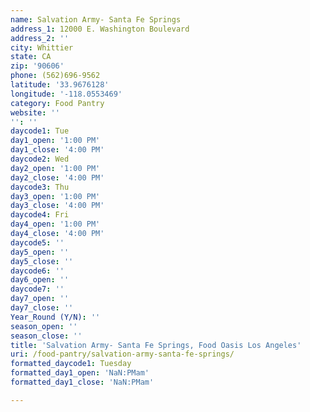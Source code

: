 ```yaml
---
name: Salvation Army- Santa Fe Springs
address_1: 12000 E. Washington Boulevard
address_2: ''
city: Whittier
state: CA
zip: '90606'
phone: (562)696-9562
latitude: '33.9676128'
longitude: '-118.0553469'
category: Food Pantry
website: ''
'': ''
daycode1: Tue
day1_open: '1:00 PM'
day1_close: '4:00 PM'
daycode2: Wed
day2_open: '1:00 PM'
day2_close: '4:00 PM'
daycode3: Thu
day3_open: '1:00 PM'
day3_close: '4:00 PM'
daycode4: Fri
day4_open: '1:00 PM'
day4_close: '4:00 PM'
daycode5: ''
day5_open: ''
day5_close: ''
daycode6: ''
day6_open: ''
daycode7: ''
day7_open: ''
day7_close: ''
Year_Round (Y/N): ''
season_open: ''
season_close: ''
title: 'Salvation Army- Santa Fe Springs, Food Oasis Los Angeles'
uri: /food-pantry/salvation-army-santa-fe-springs/
formatted_daycode1: Tuesday
formatted_day1_open: 'NaN:PMam'
formatted_day1_close: 'NaN:PMam'

---
```

